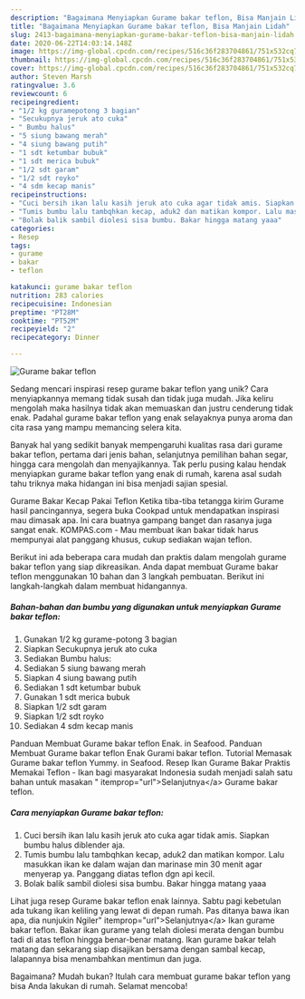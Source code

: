 ```yaml
---
description: "Bagaimana Menyiapkan Gurame bakar teflon, Bisa Manjain Lidah"
title: "Bagaimana Menyiapkan Gurame bakar teflon, Bisa Manjain Lidah"
slug: 2413-bagaimana-menyiapkan-gurame-bakar-teflon-bisa-manjain-lidah
date: 2020-06-22T14:03:14.148Z
image: https://img-global.cpcdn.com/recipes/516c36f283704861/751x532cq70/gurame-bakar-teflon-foto-resep-utama.jpg
thumbnail: https://img-global.cpcdn.com/recipes/516c36f283704861/751x532cq70/gurame-bakar-teflon-foto-resep-utama.jpg
cover: https://img-global.cpcdn.com/recipes/516c36f283704861/751x532cq70/gurame-bakar-teflon-foto-resep-utama.jpg
author: Steven Marsh
ratingvalue: 3.6
reviewcount: 6
recipeingredient:
- "1/2 kg guramepotong 3 bagian"
- "Secukupnya jeruk ato cuka"
- " Bumbu halus"
- "5 siung bawang merah"
- "4 siung bawang putih"
- "1 sdt ketumbar bubuk"
- "1 sdt merica bubuk"
- "1/2 sdt garam"
- "1/2 sdt royko"
- "4 sdm kecap manis"
recipeinstructions:
- "Cuci bersih ikan lalu kasih jeruk ato cuka agar tidak amis. Siapkan bumbu halus diblender aja."
- "Tumis bumbu lalu tambqhkan kecap, aduk2 dan matikan kompor. Lalu masukkan ikan ke dalam wajan dan marinase min 30 menit agar menyerap ya. Panggang diatas teflon dgn api kecil."
- "Bolak balik sambil diolesi sisa bumbu. Bakar hingga matang yaaa"
categories:
- Resep
tags:
- gurame
- bakar
- teflon

katakunci: gurame bakar teflon 
nutrition: 283 calories
recipecuisine: Indonesian
preptime: "PT28M"
cooktime: "PT52M"
recipeyield: "2"
recipecategory: Dinner

---
```



![Gurame bakar teflon](https://img-global.cpcdn.com/recipes/516c36f283704861/751x532cq70/gurame-bakar-teflon-foto-resep-utama.jpg)

Sedang mencari inspirasi resep gurame bakar teflon yang unik? Cara menyiapkannya memang tidak susah dan tidak juga mudah. Jika keliru mengolah maka hasilnya tidak akan memuaskan dan justru cenderung tidak enak. Padahal gurame bakar teflon yang enak selayaknya punya aroma dan cita rasa yang mampu memancing selera kita.

Banyak hal yang sedikit banyak mempengaruhi kualitas rasa dari gurame bakar teflon, pertama dari jenis bahan, selanjutnya pemilihan bahan segar, hingga cara mengolah dan menyajikannya. Tak perlu pusing kalau hendak menyiapkan gurame bakar teflon yang enak di rumah, karena asal sudah tahu triknya maka hidangan ini bisa menjadi sajian spesial.

Gurame Bakar Kecap Pakai Teflon Ketika tiba-tiba tetangga kirim Gurame hasil pancingannya, segera buka Cookpad untuk mendapatkan inspirasi mau dimasak apa. Ini cara buatnya gampang banget dan rasanya juga sangat enak. KOMPAS.com - Mau membuat ikan bakar tidak harus mempunyai alat panggang khusus, cukup sediakan wajan teflon.


Berikut ini ada beberapa cara mudah dan praktis dalam mengolah gurame bakar teflon yang siap dikreasikan. Anda dapat membuat Gurame bakar teflon menggunakan 10 bahan dan 3 langkah pembuatan. Berikut ini langkah-langkah dalam membuat hidangannya.

<!--inarticleads1-->

##### Bahan-bahan dan bumbu yang digunakan untuk menyiapkan Gurame bakar teflon:

1. Gunakan 1/2 kg gurame-potong 3 bagian
1. Siapkan Secukupnya jeruk ato cuka
1. Sediakan  Bumbu halus:
1. Sediakan 5 siung bawang merah
1. Siapkan 4 siung bawang putih
1. Sediakan 1 sdt ketumbar bubuk
1. Gunakan 1 sdt merica bubuk
1. Siapkan 1/2 sdt garam
1. Siapkan 1/2 sdt royko
1. Sediakan 4 sdm kecap manis


Panduan Membuat Gurame bakar teflon Enak. in Seafood. Panduan Membuat Gurame bakar teflon Enak Gurami bakar teflon. Tutorial Memasak Gurame bakar teflon Yummy. in Seafood. Resep Ikan Gurame Bakar Praktis Memakai Teflon - Ikan bagi masyarakat Indonesia sudah menjadi salah satu bahan untuk masakan &#34; itemprop=&#34;url&#34;&gt;Selanjutnya&lt;/a&gt; Gurame bakar teflon. 

<!--inarticleads2-->

##### Cara menyiapkan Gurame bakar teflon:

1. Cuci bersih ikan lalu kasih jeruk ato cuka agar tidak amis. Siapkan bumbu halus diblender aja.
1. Tumis bumbu lalu tambqhkan kecap, aduk2 dan matikan kompor. Lalu masukkan ikan ke dalam wajan dan marinase min 30 menit agar menyerap ya. Panggang diatas teflon dgn api kecil.
1. Bolak balik sambil diolesi sisa bumbu. Bakar hingga matang yaaa


Lihat juga resep Gurame bakar teflon enak lainnya. Sabtu pagi kebetulan ada tukang ikan keliling yang lewat di depan rumah. Pas ditanya bawa ikan apa, dia nunjukin Ngiler&#34; itemprop=&#34;url&#34;&gt;Selanjutnya&lt;/a&gt; Ikan gurame bakar teflon. Bakar ikan gurame yang telah diolesi merata dengan bumbu tadi di atas teflon hingga benar-benar matang. Ikan gurame bakar telah matang dan sekarang siap disajikan bersama dengan sambal kecap, lalapannya bisa menambahkan mentimun dan juga. 

Bagaimana? Mudah bukan? Itulah cara membuat gurame bakar teflon yang bisa Anda lakukan di rumah. Selamat mencoba!

